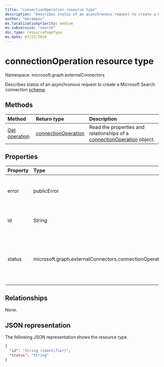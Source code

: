 ```yaml
---
title: "connectionOperation resource type"
description: "Describes status of an asynchronous request to create a Microsoft Search connection schema."
author: "mecampos"
ms.localizationpriority: medium
ms.subservice: "search"
doc_type: resourcePageType
ms.date: 07/22/2024
---
```


# connectionOperation resource type

Namespace: microsoft.graph.externalConnectors



Describes status of an asynchronous request to create a Microsoft Search connection [schema](externalconnectors-schema.md).

## Methods
|Method|Return type|Description|
|:---|:---|:---|
|[Get operation](../api/externalconnectors-connectionoperation-get.md)|[connectionOperation](../resources/externalconnectors-connectionoperation.md)|Read the properties and relationships of a [connectionOperation](../resources/externalconnectors-connectionoperation.md) object.|

## Properties
|Property|Type|Description|
|:---|:---|:---|
|error|publicError| If `status` is `failed`, provides more information about the error that caused the failure.|
|id|String| Unique identifier for the connectionOperation. Read-only. |
|status|microsoft.graph.externalConnectors.connectionOperationStatus| Indicates the status of the asynchronous operation. Possible values are: `unspecified`, `inprogress`, `completed`, `failed`, `unknownFutureValue`.|

## Relationships
None.

## JSON representation
The following JSON representation shows the resource type.
<!-- {
  "blockType": "resource",
  "keyProperty": "id",
  "@odata.type": "microsoft.graph.externalConnectors.connectionOperation",
  "openType": false
}
-->
``` json
{
  "id": "String (identifier)",
  "status": "String"
}
```

